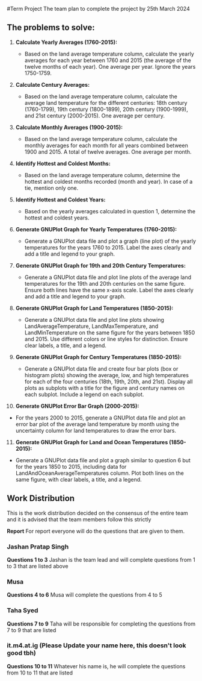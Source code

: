 #Term Project
The team plan to complete the project by 25th March 2024

## The problems to solve: 
1. **Calculate Yearly Averages (1760-2015):**
   - Based on the land average temperature column, calculate the yearly averages for each year between 1760 and 2015 (the average of the twelve months of each year). One average per year. Ignore the years 1750-1759.

2. **Calculate Century Averages:**
   - Based on the land average temperature column, calculate the average land temperature for the different centuries: 18th century (1760-1799), 19th century (1800-1899), 20th century (1900-1999), and 21st century (2000-2015). One average per century.

3. **Calculate Monthly Averages (1900-2015):**
   - Based on the land average temperature column, calculate the monthly averages for each month for all years combined between 1900 and 2015. A total of twelve averages. One average per month.

4. **Identify Hottest and Coldest Months:**
   - Based on the land average temperature column, determine the hottest and coldest months recorded (month and year). In case of a tie, mention only one.

5. **Identify Hottest and Coldest Years:**
   - Based on the yearly averages calculated in question 1, determine the hottest and coldest years.

6. **Generate GNUPlot Graph for Yearly Temperatures (1760-2015):**
   - Generate a GNUPlot data file and plot a graph (line plot) of the yearly temperatures for the years 1760 to 2015. Label the axes clearly and add a title and legend to your graph.

7. **Generate GNUPlot Graph for 19th and 20th Century Temperatures:**
   - Generate a GNUPlot data file and plot line plots of the average land temperatures for the 19th and 20th centuries on the same figure. Ensure both lines have the same x-axis scale. Label the axes clearly and add a title and legend to your graph.

8. **Generate GNUPlot Graph for Land Temperatures (1850-2015):**
   - Generate a GNUPlot data file and plot line plots showing LandAverageTemperature, LandMaxTemperature, and LandMinTemperature on the same figure for the years between 1850 and 2015. Use different colors or line styles for distinction. Ensure clear labels, a title, and a legend.

9. **Generate GNUPlot Graph for Century Temperatures (1850-2015):**
   - Generate a GNUPlot data file and create four bar plots (box or histogram plots) showing the average, low, and high temperatures for each of the four centuries (18th, 19th, 20th, and 21st). Display all plots as subplots with a title for the figure and century names on each subplot. Include a legend on each subplot.

10. **Generate GNUPlot Error Bar Graph (2000-2015):**
   - For the years 2000 to 2015, generate a GNUPlot data file and plot an error bar plot of the average land temperature by month using the uncertainty column for land temperatures to draw the error bars.

11. **Generate GNUPlot Graph for Land and Ocean Temperatures (1850-2015):**
   - Generate a GNUPlot data file and plot a graph similar to question 6 but for the years 1850 to 2015, including data for LandAndOceanAverageTemperatures column. Plot both lines on the same figure, with clear labels, a title, and a legend.

## Work Distribution
This is the work distribution decided on the consensus of the entire team and it is advised that the team members follow this strictly

**Report**
For report everyone will do the questions that are given to them. 

### Jashan Pratap Singh
**Questions 1 to 3**
Jashan is the team lead and will complete questions from 1 to 3 that are listed above


### Musa
**Questions 4 to 6**
Musa will complete the questions from 4 to 5

### Taha Syed
**Questions 7 to 9**
Taha will be responsible for completing the questions from 7 to 9 that are listed

### it.m4.at.ig (Please Update your name here, this doesn't look good tbh)
**Questions 10 to 11**
Whatever his name is, he will complete the questions from 10 to 11 that are listed